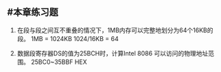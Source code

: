#本章练习题
---
1. 在段与段之间互不重叠的情况下，1MB内存可以完整地划分为64个16KB的段。
1MB = 1024KB
1024/16KB = 64

2. 数据段寄存器DS的值为25BCH时，计算Intel 8086 可以访问的物理地址范围。
25BC0~35BBF HEX
